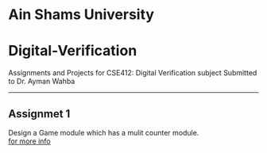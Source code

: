 # Ain Shams University
# Digital-Verification
 Assignments and Projects for CSE412: Digital Verification subject Submitted to Dr. Ayman Wahba
***
## Assignmet 1
Design a Game module which has a mulit counter module.<br>
[for more info](https://github.com/ahmed192a/Digital-Verification-/tree/main/1.GameModule/README.md)


